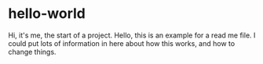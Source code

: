 # hello-world
Hi, it's me, the start of a project. 
Hello, this is an example for a read me file. I could put lots of information in here about how this works, and how to change things. 

